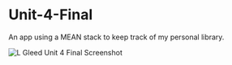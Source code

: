# Unit-4-Final 

An app using a MEAN stack to keep track of my personal library. 

![L Gleed Unit 4 Final Screenshot](https://user-images.githubusercontent.com/16687691/121807390-81de2480-cc19-11eb-9369-9a5b96b652a4.PNG)
